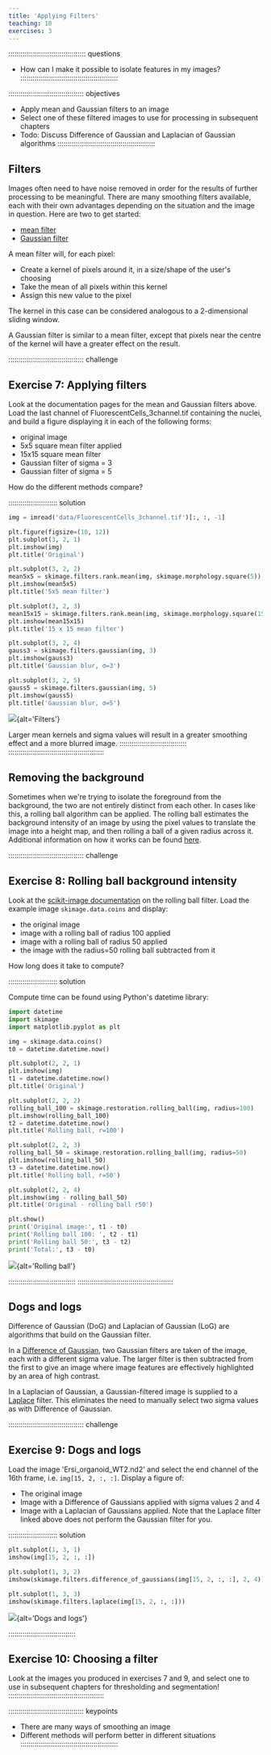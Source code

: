 ```yaml
---
title: 'Applying Filters'
teaching: 10
exercises: 3
---
```


:::::::::::::::::::::::::::::::::::::: questions
- How can I make it possible to isolate features in my images?
::::::::::::::::::::::::::::::::::::::::::::::::

::::::::::::::::::::::::::::::::::::: objectives
- Apply mean and Gaussian filters to an image
- Select one of these filtered images to use for processing in subsequent chapters
- Todo: Discuss Difference of Gaussian and Laplacian of Gaussian algorithms
::::::::::::::::::::::::::::::::::::::::::::::::

## Filters

Images often need to have noise removed in order for the results of further
processing to be meaningful. There are many smoothing filters available, each
with their own advantages depending on the situation and the image in question.
Here are two to get started:

- [mean filter](https://scikit-image.org/docs/stable/api/skimage.filters.rank.html#skimage.filters.rank.mean)
- [Gaussian filter](https://scikit-image.org/docs/stable/api/skimage.filters.html#skimage.filters.Gaussian)

A mean filter will, for each pixel:

  - Create a kernel of pixels around it, in a size/shape of the user's choosing
  - Take the mean of all pixels within this kernel
  - Assign this new value to the pixel

The kernel in this case can be considered analogous to a 2-dimensional sliding window.

A Gaussian filter is similar to a mean filter, except that pixels near the centre of
the kernel will have a greater effect on the result.

::::::::::::::::::::::::::::::::::::: challenge 
## Exercise 7: Applying filters

Look at the documentation pages for the mean and Gaussian filters above. Load the last channel
of FluorescentCells_3channel.tif containing the nuclei, and build a figure displaying it in each
of the following forms:

- original image
- 5x5 square mean filter applied
- 15x15 square mean filter
- Gaussian filter of sigma = 3
- Gaussian filter of sigma = 5

How do the different methods compare?

:::::::::::::::::::::::: solution
```python
img = imread('data/FluorescentCells_3channel.tif')[:, :, -1]

plt.figure(figsize=(10, 12))
plt.subplot(3, 2, 1)
plt.imshow(img)
plt.title('Original')

plt.subplot(3, 2, 2)
mean5x5 = skimage.filters.rank.mean(img, skimage.morphology.square(5))
plt.imshow(mean5x5)
plt.title('5x5 mean filter')

plt.subplot(3, 2, 3)
mean15x15 = skimage.filters.rank.mean(img, skimage.morphology.square(15))
plt.imshow(mean15x15)
plt.title('15 x 15 mean filter')

plt.subplot(3, 2, 4)
gauss3 = skimage.filters.gaussian(img, 3)
plt.imshow(gauss3)
plt.title('Gaussian blur, σ=3')

plt.subplot(3, 2, 5)
gauss5 = skimage.filters.gaussian(img, 5)
plt.imshow(gauss5)
plt.title('Gaussian blur, σ=5')
```

![](fig/2_1_filters.jpg){alt='Filters'}

Larger mean kernels and sigma values will result in a greater smoothing
effect and a more blurred image.
:::::::::::::::::::::::::::::::::
:::::::::::::::::::::::::::::::::::::::::::::::

## Removing the background

Sometimes when we're trying to isolate the foreground from the background, the two
are not entirely distinct from each other. In cases like this, a rolling ball
algorithm can be applied. The rolling ball estimates the background intensity of an
image by using the pixel values to translate the image into a height map, and then
rolling a ball of a given radius across it. Additional information on how it works
can be found [here](https://www.researchgate.net/figure/Schematic-diagram-of-background-subtraction-by-the-rolling-ball-method-the-histogram_fig3_319985119).

::::::::::::::::::::::::::::::::::::: challenge
## Exercise 8: Rolling ball background intensity

Look at the [scikit-image documentation](https://scikit-image.org/docs/stable/auto_examples/segmentation/plot_rolling_ball.html)
on the rolling ball filter. Load the example image `skimage.data.coins` and display:

- the original image
- image with a rolling ball of radius 100 applied
- image with a rolling ball of radius 50 applied
- the image with the radius=50 rolling ball subtracted from it

How long does it take to compute?

:::::::::::::::::::::::: solution 

Compute time can be found using Python's datetime library:

```python
import datetime
import skimage
import matplotlib.pyplot as plt

img = skimage.data.coins()
t0 = datetime.datetime.now()

plt.subplot(2, 2, 1)
plt.imshow(img)
t1 = datetime.datetime.now()
plt.title('Original')

plt.subplot(2, 2, 2)
rolling_ball_100 = skimage.restoration.rolling_ball(img, radius=100)
plt.imshow(rolling_ball_100)
t2 = datetime.datetime.now()
plt.title('Rolling ball, r=100')

plt.subplot(2, 2, 3)
rolling_ball_50 = skimage.restoration.rolling_ball(img, radius=50)
plt.imshow(rolling_ball_50)
t3 = datetime.datetime.now()
plt.title('Rolling ball, r=50')

plt.subplot(2, 2, 4)
plt.imshow(img - rolling_ball_50)
plt.title('Original - rolling ball r50')

plt.show()
print('Original image:', t1 - t0)
print('Rolling ball 100: ', t2 - t1)
print('Rolling ball 50:', t3 - t2)
print('Total:', t3 - t0)
```

![](fig/2_2_rolling_ball.jpg){alt='Rolling ball'}

:::::::::::::::::::::::::::::::::
:::::::::::::::::::::::::::::::::::::::::::::::

## Dogs and logs

Difference of Gaussian (DoG) and Laplacian of Gaussian (LoG) are algorithms that build on
the Gaussian filter.

In a [Difference of Gaussian](https://scikit-image.org/docs/stable/api/skimage.filters.html#skimage.filters.difference_of_gaussians),
two Gaussian filters are taken of the image, each with a different sigma value.
The larger filter is then subtracted from the first to give an image where image
features are effectively highlighted by an area of high contrast.

In a Laplacian of Gaussian, a Gaussian-filtered image is supplied to a
[Laplace](https://scikit-image.org/docs/stable/api/skimage.filters.html#skimage.filters.laplace)
filter. This eliminates the need to manually select two sigma values as with Difference of Gaussian.

::::::::::::::::::::::::::::::::::::: challenge
## Exercise 9: Dogs and logs

Load the image 'Ersi_organoid_WT2.nd2' and select the end channel of the 16th
frame, i.e. `img[15, 2, :, :]`. Display a figure of:

- The original image
- Image with a Difference of Gaussians applied with sigma values 2 and 4
- Image with a Laplacian of Gaussians applied. Note that the Laplace filter linked
  above does not perform the Gaussian filter for you.

:::::::::::::::::::::::: solution 

```python
plt.subplot(1, 3, 1)
imshow(img[15, 2, :, :])

plt.subplot(1, 3, 2)
imshow(skimage.filters.difference_of_gaussians(img[15, 2, :, :], 2, 4))

plt.subplot(1, 3, 3)
imshow(skimage.filters.laplace(img[15, 2, :, :]))
```

![](fig/2_3_dogs_and_logs.jpg){alt='Dogs and logs'}

:::::::::::::::::::::::::::::::::

## Exercise 10: Choosing a filter

Look at the images you produced in exercises 7 and 9, and select one to use in
subsequent chapters for thresholding and segmentation!
:::::::::::::::::::::::::::::::::::::::::::::::

::::::::::::::::::::::::::::::::::::: keypoints 
- There are many ways of smoothing an image
- Different methods will perform better in different situations
::::::::::::::::::::::::::::::::::::::::::::::::
